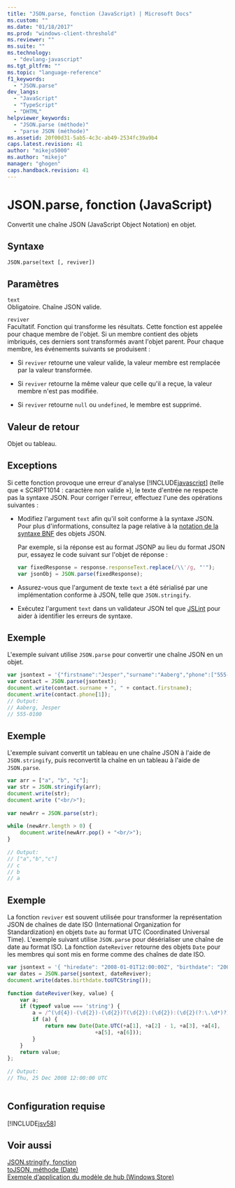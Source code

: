 ```yaml
---
title: "JSON.parse, fonction (JavaScript) | Microsoft Docs"
ms.custom: ""
ms.date: "01/18/2017"
ms.prod: "windows-client-threshold"
ms.reviewer: ""
ms.suite: ""
ms.technology: 
  - "devlang-javascript"
ms.tgt_pltfrm: ""
ms.topic: "language-reference"
f1_keywords: 
  - "JSON.parse"
dev_langs: 
  - "JavaScript"
  - "TypeScript"
  - "DHTML"
helpviewer_keywords: 
  - "JSON.parse (méthode)"
  - "parse JSON (méthode)"
ms.assetid: 20f00d31-5ab5-4c3c-ab49-2534fc39a9b4
caps.latest.revision: 41
author: "mikejo5000"
ms.author: "mikejo"
manager: "ghogen"
caps.handback.revision: 41
---
```

# JSON.parse, fonction (JavaScript)
Convertit une chaîne JSON \(JavaScript Object Notation\) en objet.  
  
## Syntaxe  
  
```  
JSON.parse(text [, reviver])  
```  
  
## Paramètres  
 `text`  
 Obligatoire. Chaîne JSON valide.  
  
 `reviver`  
 Facultatif. Fonction qui transforme les résultats. Cette fonction est appelée pour chaque membre de l'objet. Si un membre contient des objets imbriqués, ces derniers sont transformés avant l'objet parent. Pour chaque membre, les événements suivants se produisent :  
  
-   Si `reviver` retourne une valeur valide, la valeur membre est remplacée par la valeur transformée.  
  
-   Si `reviver` retourne la même valeur que celle qu'il a reçue, la valeur membre n'est pas modifiée.  
  
-   Si `reviver` retourne `null` ou `undefined`, le membre est supprimé.  
  
## Valeur de retour  
 Objet ou tableau.  
  
## Exceptions  
 Si cette fonction provoque une erreur d'analyse [!INCLUDE[javascript](../../javascript/includes/javascript-md.md)] \(telle que « SCRIPT1014 : caractère non valide »\), le texte d'entrée ne respecte pas la syntaxe JSON. Pour corriger l'erreur, effectuez l'une des opérations suivantes :  
  
-   Modifiez l'argument `text` afin qu'il soit conforme à la syntaxe JSON. Pour plus d'informations, consultez la page relative à la [notation de la syntaxe BNF](http://go.microsoft.com/fwlink/?LinkId=125203) des objets JSON.  
  
     Par exemple, si la réponse est au format JSONP au lieu du format JSON pur, essayez le code suivant sur l'objet de réponse :  
  
    ```javascript  
    var fixedResponse = response.responseText.replace(/\\'/g, "'");  
    var jsonObj = JSON.parse(fixedResponse);  
    ```  
  
-   Assurez\-vous que l'argument de texte `text` a été sérialisé par une implémentation conforme à JSON, telle que `JSON.stringify`.  
  
-   Exécutez l'argument `text` dans un validateur JSON tel que [JSLint](http://www.jslint.com/) pour aider à identifier les erreurs de syntaxe.  
  
## Exemple  
 L'exemple suivant utilise `JSON.parse` pour convertir une chaîne JSON en un objet.  
  
```javascript  
var jsontext = '{"firstname":"Jesper","surname":"Aaberg","phone":["555-0100","555-0120"]}';  
var contact = JSON.parse(jsontext);  
document.write(contact.surname + ", " + contact.firstname);  
document.write(contact.phone[1]);  
// Output:  
// Aaberg, Jesper  
// 555-0100  
```  
  
## Exemple  
 L'exemple suivant convertit un tableau en une chaîne JSON à l'aide de `JSON.stringify`, puis reconvertit la chaîne en un tableau à l'aide de `JSON.parse`.  
  
```javascript  
var arr = ["a", "b", "c"];  
var str = JSON.stringify(arr);  
document.write(str);  
document.write ("<br/>");  
  
var newArr = JSON.parse(str);  
  
while (newArr.length > 0) {  
    document.write(newArr.pop() + "<br/>");  
}  
  
// Output:  
// ["a","b","c"]  
// c  
// b  
// a  
```  
  
## Exemple  
 La fonction `reviver` est souvent utilisée pour transformer la représentation JSON de chaînes de date ISO \(International Organization for Standardization\) en objets `Date` au format UTC \(Coordinated Universal Time\). L'exemple suivant utilise `JSON.parse` pour désérialiser une chaîne de date au format ISO. La fonction `dateReviver` retourne des objets `Date` pour les membres qui sont mis en forme comme des chaînes de date ISO.  
  
```javascript  
var jsontext = '{ "hiredate": "2008-01-01T12:00:00Z", "birthdate": "2008-12-25T12:00:00Z" }';  
var dates = JSON.parse(jsontext, dateReviver);  
document.write(dates.birthdate.toUTCString());  
  
function dateReviver(key, value) {  
    var a;  
    if (typeof value === 'string') {  
        a = /^(\d{4})-(\d{2})-(\d{2})T(\d{2}):(\d{2}):(\d{2}(?:\.\d*)?)Z$/.exec(value);  
        if (a) {  
            return new Date(Date.UTC(+a[1], +a[2] - 1, +a[3], +a[4],  
                            +a[5], +a[6]));  
        }  
    }  
    return value;  
};  
  
// Output:  
// Thu, 25 Dec 2008 12:00:00 UTC  
  
```  
  
## Configuration requise  
 [!INCLUDE[jsv58](../../javascript/reference/includes/jsv58-md.md)]  
  
## Voir aussi  
 [JSON.stringify, fonction](../../javascript/reference/json-stringify-function-javascript.md)   
 [toJSON, méthode \(Date\)](../../javascript/reference/tojson-method-date-javascript.md)   
 [Exemple d’application du modèle de hub \(Windows Store\)](http://code.msdn.microsoft.com/Hub-template-sample-with-4b70002d)